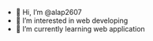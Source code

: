 - 👋 Hi, I’m @alap2607
- 👀 I’m interested in web developing
- 🌱 I’m currently learning web application


<!---
alap2607/alap2607 is a ✨ special ✨ repository because its `README.md` (this file) appears on your GitHub profile.
You can click the Preview link to take a look at your changes.
--->
